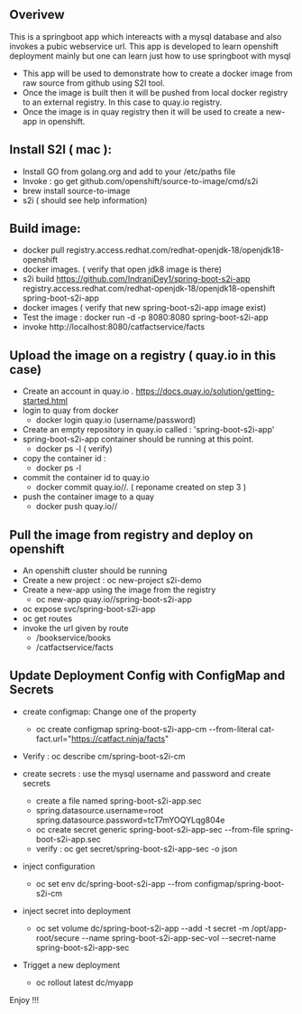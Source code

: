 ## Overivew 

This is a springboot app which intereacts with a mysql database and also invokes a pubic webservice url. This app is developed to learn openshift deployment mainly but one can learn just how to use springboot with mysql 

- This app will be used to demonstrate how to create a docker image from raw source from github using S2I tool. 
- Once the image is built then it will be pushed from local docker registry to an external registry. In this case to quay.io registry.
- Once the image is in quay registry then it will be used to create a new-app in openshift.


## Install S2I ( mac ):

- Install GO from golang.org and add to your /etc/paths file
- Invoke : go get github.com/openshift/source-to-image/cmd/s2i 
- brew install source-to-image
- s2i ( should see help information)

## Build image:

- docker pull registry.access.redhat.com/redhat-openjdk-18/openjdk18-openshift
- docker images. ( verify that open jdk8 image is there)
- s2i build https://github.com/IndraniDey1/spring-boot-s2i-app registry.access.redhat.com/redhat-openjdk-18/openjdk18-openshift spring-boot-s2i-app
- docker images ( verify that new spring-boot-s2i-app image exist)
- Test the image : docker run -d -p 8080:8080 spring-boot-s2i-app
- invoke http://localhost:8080/catfactservice/facts

## Upload the image on a registry ( quay.io in this case)

- Create an account in quay.io . https://docs.quay.io/solution/getting-started.html
- login to quay from docker
    - docker login quay.io  (username/password)
- Create an empty repository in quay.io called : 'spring-boot-s2i-app'
- spring-boot-s2i-app container should be running at this point. 
   - docker ps -l ( verify)
- copy the container id : 
   - docker ps -l
- commit the container id to quay.io
    - docker commit <container-id> quay.io/<username>/<reponame>. ( reponame created on step 3 )
- push the container image to a quay
    - docker push quay.io/<username>/<reponame>
   
## Pull the image from registry and deploy on openshift

- An openshift cluster should be running
- Create a new project : oc new-project s2i-demo
- Create a new-app using the image from the registry
    - oc new-app quay.io/<username>/spring-boot-s2i-app
- oc expose svc/spring-boot-s2i-app
- oc get routes
- invoke the url given by route
    - <route>/bookservice/books
    - <route>/catfactservice/facts
 
 ## Update Deployment Config with ConfigMap and Secrets
 
 - create configmap: Change one of the property
   - oc create configmap spring-boot-s2i-app-cm --from-literal cat-fact.url="https://catfact.ninja/facts"

 - Verify : oc describe cm/spring-boot-s2i-cm

 - create secrets  : use the mysql username and password and create secrets
   - create a file named spring-boot-s2i-app.sec    
   - spring.datasource.username=root spring.datasource.password=tcT7mYOQYLqg804e
   - oc create secret generic spring-boot-s2i-app-sec --from-file spring-boot-s2i-app.sec 
   - verify : oc get secret/spring-boot-s2i-app-sec -o json

 - inject configuration 
   - oc set env dc/spring-boot-s2i-app  --from configmap/spring-boot-s2i-cm

 - inject secret into deployment 
   - oc set volume dc/spring-boot-s2i-app --add -t secret -m /opt/app-root/secure --name spring-boot-s2i-app-sec-vol --secret-name spring-boot-s2i-app-sec 
   
 - Trigget a new deployment
   - oc rollout latest dc/myapp


Enjoy !!!
  

